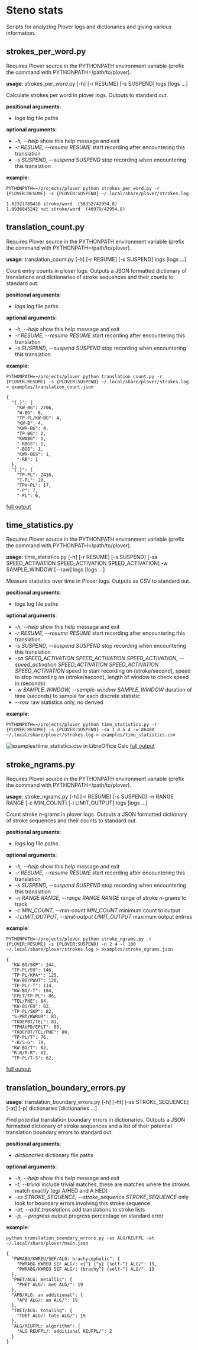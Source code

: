 # Steno stats

Scripts for analyzing Plover logs and dictionaries and giving various information.


## strokes_per_word.py

Requires Plover source in the PYTHONPATH environment variable (prefix the command with PYTHONPATH=/path/to/plover).

**usage**: strokes_per_word.py [-h] [-r RESUME] [-s SUSPEND] logs [logs ...]

Calculate strokes per word in plover logs. Outputs to standard out.

**positional arguments**:
* *logs*                log file paths

**optional arguments**:
* *-h, --help*          show this help message and exit
* *-r RESUME, --resume RESUME*
                        start recording after encountering this translation
* *-s SUSPEND, --suspend SUSPEND*
                        stop recording when encountering this translation

**example**:

```PYTHONPATH=~/projects/plover python strokes_per_word.py -r {PLOVER:RESUME} -s {PLOVER:SUSPEND} ~/.local/share/plover/strokes.log```

```
1.62321789416 stroke/word  (58352/42954.8)
1.0936845242 net stroke/word  (46979/42954.8)
```

## translation_count.py

Requires Plover source in the PYTHONPATH environment variable (prefix the command with PYTHONPATH=/path/to/plover).

**usage**: translation_count.py [-h] [-r RESUME] [-s SUSPEND] logs [logs ...]

Count entry counts in plover logs. Outputs a JSON formatted dictionary of translations and dictionaries of stroke sequences and their counts to standard out.

**positional arguments**:
* *logs*                log file paths

**optional arguments**:
* *-h, --help*          show this help message and exit
* *-r RESUME, --resume RESUME*
                        start recording after encountering this translation
* *-s SUSPEND, --suspend SUSPEND*
                        stop recording when encountering this translation

**example**:

```PYTHONPATH=~/projects/plover python translation_count.py -r {PLOVER:RESUME} -s {PLOVER:SUSPEND} ~/.local/share/plover/strokes.log > examples/translation_count.json```

```
{
  "{,}": {
    "KW-BG": 2706,
    "W-BG": 8,
    "TP-PL/KW-BG": 4,
    "KW-B": 4,
    "KWR-BG": 4,
    "TP-BG": 2,
    "KWABG": 1,
    "-RBGS": 1,
    "-BGS": 1,
    "KWR-BGS": 1,
    "-RB": 1
  },
  "{.}": {
    "TP-PL": 2416,
    "T-PL": 20,
    "TPH-PL": 17,
    "-P": 7,
    "-PL": 6,
```
[full output](examples/translation_count.json)

## time_statistics.py

Requires Plover source in the PYTHONPATH environment variable (prefix the command with PYTHONPATH=/path/to/plover).

**usage**: time_statistics.py [-h] [-r RESUME] [-s SUSPEND]
                        [-sa SPEED_ACTIVATION SPEED_ACTIVATION SPEED_ACTIVATION]
                        -w SAMPLE_WINDOW [--raw]
                        logs [logs ...]

Measure statistics over time in Plover logs. Outputs as CSV to standard out.

**positional arguments**:
* *logs*                log file paths

**optional arguments**:
* *-h, --help*          show this help message and exit
* *-r RESUME, --resume RESUME*
                        start recording after encountering this translation
* *-s SUSPEND, --suspend SUSPEND*
                        stop recording when encountering this translation
* *-sa SPEED_ACTIVATION SPEED_ACTIVATION SPEED_ACTIVATION, --speed_activation SPEED_ACTIVATION SPEED_ACTIVATION SPEED_ACTIVATION*
                        speed to start recording on (stroke/second), speed to
                        stop recording on (stroke/second), length of window to
                        check speed in (seconds)
* *-w SAMPLE_WINDOW, --sample-window SAMPLE_WINDOW*
                        duration of time (seconds) to sample for each discrete
                        statistic
* *--raw*               raw statistics only, no derived

**example**:

```PYTHONPATH=~/projects/plover python time_statistics.py -r {PLOVER:RESUME} -s {PLOVER:SUSPEND} -sa 1 0.5 4 -w 86400 ~/.local/share/plover/strokes.log > examples/time_statistics.csv```

![examples/time_statistics.csv in LibreOffice Calc](examples/time_statistics.png)
[full output](examples/time_statistics.csv)

## stroke_ngrams.py

Requires Plover source in the PYTHONPATH environment variable (prefix the command with PYTHONPATH=/path/to/plover).

**usage**: stroke_ngrams.py [-h] [-r RESUME] [-s SUSPEND] -n RANGE RANGE
                        [-c MIN_COUNT] [-l LIMIT_OUTPUT]
                        logs [logs ...]

Count stroke n-grams in plover logs. Outputs a JSON formatted dictionary of stroke sequences and their counts to standard out.

**positional arguments**:
* *logs*                log file paths

**optional arguments**:
* *-h, --help*          show this help message and exit
* *-r RESUME, --resume RESUME*
                        start recording after encountering this translation
* *-s SUSPEND, --suspend SUSPEND*
                        stop recording when encountering this translation
* *-n RANGE RANGE, --range RANGE RANGE*
                        range of stroke n-grams to track
* *-c MIN_COUNT, --min-count MIN_COUNT*
                        minimum count to output
* *-l LIMIT_OUTPUT, --limit-output LIMIT_OUTPUT*
                        maximum output entries

**example**:

```PYTHONPATH=~/projects/plover python stroke_ngrams.py -r {PLOVER:RESUME} -s {PLOVER:SUSPEND} -n 2 4 -l 100 ~/.local/share/plover/strokes.log > examples/stroke_ngrams.json```

```
{
  "KW-BG/SKP": 244,
  "TP-PL/EU": 146,
  "TP-PL/KPA*": 125,
  "KW-BG/PWUT": 120,
  "TP-PL/-T": 114,
  "KW-BG/-T": 104,
  "EPLT/TP-PL": 86,
  "TEL/PHE": 84,
  "KW-BG/EU": 82,
  "TP-PL/SKP": 82,
  "S-PBT/KWRUR": 81,
  "TKOEPBT/TEL": 81,
  "TPHAUPB/EPLT": 80,
  "TKOEPBT/TEL/PHE": 80,
  "TP-PL/T": 76,
  "-B/S-G": 70,
  "KW-BG/T": 62,
  "R-R/R-R": 62,
  "TP-PL/T-S": 62,
```
[full output](examples/stroke_ngrams.json)

## translation_boundary_errors.py

**usage**: translation_boundary_errors.py [-h] [-ht] [-ss STROKE_SEQUENCE] [-at]
                                      [-p]
                                      dictionaries [dictionaries ...]

Find potential translation boundary errors in dictionaries. Outputs a JSON
formatted dictionary of stroke sequences and a list of their potential
translation boundary errors to standard out.

**positional arguments**:
* *dictionaries*        dictionary file paths

**optional arguments**:
* *-h, --help*          show this help message and exit
* *-t, --trivial*       include trivial matches, these are matches where the
                        strokes match exactly (eg/ A/HED and A HED)
* *-ss STROKE_SEQUENCE, --stroke_sequence STROKE_SEQUENCE*
                        only look for boundary errors involving this stroke
                        sequence
* *-at, --add_translations*
                        add translations to stroke lists
* *-p, --progress*      output progress percentage on standard error

**example**:

```python translation_boundary_errors.py -ss ALG/REUFPL -at ~/.local/share/plover/main.json```

```
{
  "PWRABG/KWREU/SEF/ALG: brachycephalic": {
    "PWRABG KWREU SEF ALG/: <{^} {^y} {self-^} ALG/": 19,
    "PWRABG/KWREU SEF ALG/: {brachy^} {self-^} ALG/": 19
  },
  "PHET/ALG: metallic": {
    "PHET ALG/: met ALG/": 19
  },
  "APB/ALG: an additional": {
    "APB ALG/: an ALG/": 19
  },
  "TOET/ALG: totaling": {
    "TOET ALG/: tote ALG/": 19
  },
  "ALG/REUFPL: algorithm": {
    "ALG REUFPL/: additional REUFPL/": 2
  }
}
```

